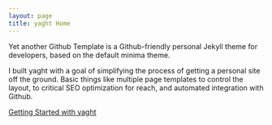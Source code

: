 ```yaml
---
layout: page
title: yaght Home
---
```


Yet another Github Template is a Github-friendly personal Jekyll theme for developers, based on the default minima theme.

I built yaght with a goal of simplifying the process of getting a personal site off the ground. Basic things like multiple page templates to control the layout, to critical SEO optimization for reach, and automated integration with Github.

[Getting Started with yaght](/yaght/general/getting-started-with-yaght)
